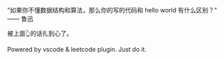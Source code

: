 "如果你不懂数据结构和算法，那么你的写的代码和 hello world 有什么区别？" —— 鲁迅

被上面👆的话扎到心了。

Powered by vscode & leetcode plugin.
Just do it.
